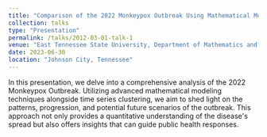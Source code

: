 ```yaml
---
title: "Comparison of the 2022 Monkeypox Outbreak Using Mathematical Modeling and Time Series Clustering"
collection: talks
type: "Presentation"
permalink: /talks/2012-03-01-talk-1
venue: "East Tennessee State University, Department of Mathematics and Statistics"
date: 2023-06-30
location: "Johnson City, Tennessee"
---
```


In this presentation, we delve into a comprehensive analysis of the 2022 Monkeypox Outbreak. Utilizing advanced mathematical modeling techniques alongside time series clustering, we aim to shed light on the patterns, progression, and potential future scenarios of the outbreak. This approach not only provides a quantitative understanding of the disease's spread but also offers insights that can guide public health responses.
